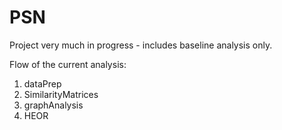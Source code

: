 # PSN

Project very much in progress - includes baseline analysis only. 

Flow of the current analysis:
  1. dataPrep
  2. SimilarityMatrices
  3. graphAnalysis
  4. HEOR
